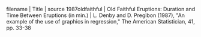 filename | Title | source
1987oldfaithful | Old Faithful Eruptions: Duration and Time Between Eruptions (in min.) | L. Denby and D. Pregibon (1987), "An example of the use of graphics in regression," The American Statistician, 41, pp. 33-38

